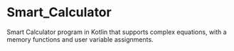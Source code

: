 # Smart_Calculator
Smart Calculator program in Kotlin that supports complex equations, with a memory functions and user variable assignments.
